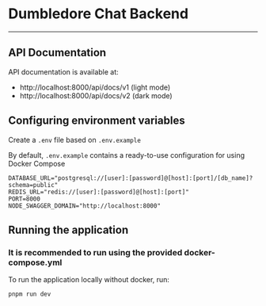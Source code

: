 # Dumbledore Chat Backend
___

## API Documentation
API documentation is available at:
- http://localhost:8000/api/docs/v1 (light mode)
- http://localhost:8000/api/docs/v2 (dark mode)

## Configuring environment variables
Create a `.env` file based on `.env.example`

By default, `.env.example` contains a ready-to-use configuration for using Docker Compose

```
DATABASE_URL="postgresql://[user]:[password]@[host]:[port]/[db_name]?schema=public"
REDIS_URL="redis://[user]:[password]@[host]:[port]"
PORT=8000
NODE_SWAGGER_DOMAIN="http://localhost:8000"
```
## Running the application

### It is recommended to run using the provided docker-compose.yml
To run the application locally without docker, run:

```
pnpm run dev
```